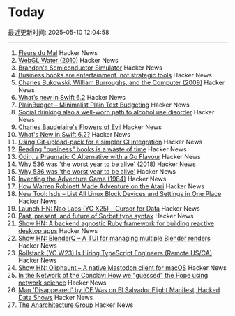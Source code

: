 # Today

最近更新时间: 2025-05-10 12:04:58

--- 
1. [Fleurs du Mal](https://fleursdumal.org) Hacker News
2. [WebGL Water (2010)](https://madebyevan.com/webgl-water/) Hacker News
3. [Brandon's Semiconductor Simulator](https://brandonli.net/semisim/) Hacker News
4. [Business books are entertainment, not strategic tools](https://theorthagonist.substack.com/p/why-reading-business-books-is-a-waste) Hacker News
5. [Charles Bukowski, William Burroughs, and the Computer (2009)](https://realitystudio.org/bibliographic-bunker/charles-bukowski-william-burroughs-and-the-computer/) Hacker News
6. [What’s new in Swift 6.2](https://www.hackingwithswift.com/articles/277/whats-new-in-swift-6-2) Hacker News
7. [PlainBudget – Minimalist Plain Text Budgeting](https://plainbudget.com/) Hacker News
8. [Social drinking also a well-worn path to alcohol use disorder](https://news.illinois.edu/review-social-drinking-also-a-well-worn-path-to-alcohol-use-disorder/) Hacker News
9. [Charles Baudelaire's Flowers of Evil](https://fleursdumal.org) Hacker News
10. [What's New in Swift 6.2?](https://www.hackingwithswift.com/articles/277/whats-new-in-swift-6-2) Hacker News
11. [Using Git-upload-pack for a simpler CI integration](https://blog.screenshotbot.io/2025/05/09/using-git-upload-pack-for-a-simpler-ci-integration/) Hacker News
12. [Reading "business" books is a waste of time](https://theorthagonist.substack.com/p/why-reading-business-books-is-a-waste) Hacker News
13. [Odin, a Pragmatic C Alternative with a Go Flavour](http://bitshifters.cc/2025/05/04/odin.html) Hacker News
14. [Why 536 was 'the worst year to be alive' (2018)](https://www.science.org/content/article/why-536-was-worst-year-be-alive) Hacker News
15. [Why 536 was 'the worst year to be alive'](https://www.science.org/content/article/why-536-was-worst-year-be-alive) Hacker News
16. [Inventing the Adventure Game (1984)](http://www.warrenrobinett.com/inventing_adventure/) Hacker News
17. [How Warren Robinett Made Adventure on the Atari](http://www.warrenrobinett.com/inventing_adventure/) Hacker News
18. [New Tool: lsds – List All Linux Block Devices and Settings in One Place](https://tanelpoder.com/posts/lsds-list-linux-block-devices-and-their-config/) Hacker News
19. [Launch HN: Nao Labs (YC X25) – Cursor for Data](https://news.ycombinator.com/item?id=43938607) Hacker News
20. [Past, present, and future of Sorbet type syntax](https://blog.jez.io/history-of-sorbet-syntax/) Hacker News
21. [Show HN: A backend agnostic Ruby framework for building reactive desktop apps](https://codeberg.org/skinnyjames/hokusai) Hacker News
22. [Show HN: BlenderQ – A TUI for managing multiple Blender renders](https://github.com/KyleTryon/BlenderQ) Hacker News
23. [Rollstack (YC W23) Is Hiring TypeScript Engineers (Remote US/CA)](https://www.ycombinator.com/companies/rollstack-2/jobs/QPqpb1n-software-engineer-typescript-us-canada) Hacker News
24. [Show HN: Oliphaunt – A native Mastodon client for macOS](https://testflight.apple.com/join/Epq1P3Cw) Hacker News
25. [In the Network of the Conclav: How we "guessed" the Pope using network science](https://www.unibocconi.it/en/news/network-conclave) Hacker News
26. [Man 'Disappeared' by ICE Was on El Salvador Flight Manifest, Hacked Data Shows](https://www.404media.co/man-disappeared-by-ice-was-on-el-salvador-flight-manifest-hacked-data-shows/) Hacker News
27. [The Anarchitecture Group](https://www.spatialagency.net/database/the.anarchitecture.group) Hacker News
